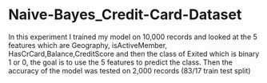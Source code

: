 # Naive-Bayes_Credit-Card-Dataset
In this experiment I trained my model on 10,000 records and looked at the 5 features which are Geography, isActiveMember, HasCrCard,Balance,CreditScore and then the class of Exited which is binary 1 or 0, the goal is to use the 5 features to predict the class. Then the accuracy of the model was tested on 2,000 records (83/17 train test split)
